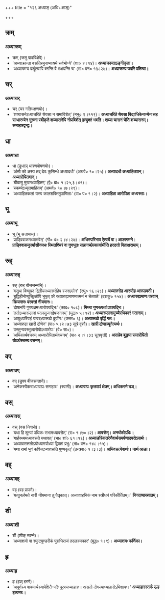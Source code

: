 +++
title = "१२६ अध्याङ् (अधि+आङ्)"

+++

## क्रम्
### अध्याक्रम्
- क्रम् (क्रमु पादविक्षेपे)।
- 'अध्याक्रान्ता वसतिरमुनाप्याश्रमे सर्वभोग्ये' (शा० २।१४)।  **अध्याक्रान्ताऽङ्गीकृता।**
- 'अध्याक्रम्य पशूंश्चापि घ्नन्ति वै भक्षयन्ति च' (भा० वन० १३८२७)।  **अध्याक्रम्य उपरि पतित्वा।**

## चर्
### अध्याचर्
- चर् (चर गतिभक्षणयोः)।
- 'शय्यासनेऽध्याचरिते श्रेयसा न समाविशेत्' (मनु० २।११९)।  **अध्याचरिते श्रेयसा विद्याधिकेनान्येन सह साधारण्येन गुरुणा स्वीकृते शय्यासनेपि नोपविशेत् इत्युक्तं भवति। शय्या चासनं चेति शय्यासनम्। समाहारद्वन्द्वः।**

## धा
### अध्याधा
- धा (डुधाञ् धारणपोषणयोः)।
- 'अंसौ को अस्य तद् देवः कुसिन्धे अध्यादधौ' (अथर्व० १०।२५)।  **अध्यादधौ अध्याहितवान्। अध्यारोपितवान्।**
- 'ग्रीवासु मुखमध्याहितम्' (ऐ० ब्रा० १।२५,३।४१)।
- 'स्कम्भेऽध्यृतमाहितम्' (अथर्व० १०।७।२९)।
- 'अध्याहितकलां यस्य कालशक्तिमुपाश्रिताः' (वा० प० १।२)।  **अध्याहिता आरोपिता अध्यस्ताः।**

## भू
### अध्याभू
- भू (भू सत्तायाम्)।
- 'प्राड्विवाकमध्याभवेत्' (गौ० ध० २।४।२७)। **अधिरुपरिभाव ऐश्वर्ये वा। आङागमने। प्राड्विवाकमुपर्यासीनमधः स्थितश्चिरं वा गुणभूतः सन्नागच्छेत्कार्यार्थीति हरदत्तो मिताक्षरायाम्।**

## रुह्
### अध्यारुह्
- रुह् (रुह बीजजन्मनि)।
- 'वसुधा विष्णुपदं द्वितीयमध्यारुरोहेव रजश्छलेन' (रघु० १६।२८)।  **अध्यारुरोह आरुरोह आरूढवती।**
- 'बुद्धिहीनोप्युच्छ्रितोपि भूभृत् परै रध्यारुह्यमाणमात्मनं न चेतयते' (दशकु० १५४)। **अध्यारुह्यमाणः परवान् क्रियमाणः परवत्तां नीयमानः।**
- 'दोषानपि गुणपक्षमध्यारोपयद्भिः' (काद० १०८)। **मिथ्या गुणरूपतां प्रापयद्भिः।**
- 'ततोऽध्यारूढानां पदमसुजनद्वेषजननम्' (मुद्रा० ५।१२)।  **अध्यारूढानामुच्चैरधिकारं गतानाम्।**
- 'आयुधपरिग्रहं यावदध्यारूढो दुर्योगः' (उत्तर० ६)। **अध्यारूढो वृद्धिं गतः।**
- 'अध्यारुढा खारी द्रोणेन' (पा० ५।२।७३ सूत्रे वृत्तौ)। **खारी द्रोणान्न्यूनेत्यर्थः।**
- 'वस्तुन्यवस्तुत्वारोपोऽध्यारोपः' (वे० सा०)।  
- 'अधिकार्थवचनम् अध्यारोपितार्थवचनम्' (पा० २।१।३३ सूत्रवृत्तौ)। **असन्नेव बुद्ध्या समारोपितो योऽर्थस्तस्य वचनम्।**

## वप्
### अध्यावप्
- वप् (डुवप बीजसन्ताने)।  
- 'अनेकस्यैकत्राध्यावापः समाहारः' (स्वामी)। **अध्यावापः कृतवापं क्षेत्रम्। अधिकरणे घञ्।**

## वस्
### अध्यावस्
- वस् (वस निवासे)।
- 'यथा हि शून्यां पथिकः सभामध्यावसेत्' (रा० १।७०।२)।  **आवसेत्। अनर्थकोऽधिः।**
- 'गार्हस्थ्यमध्यावसते यथावत्' (भा० शां० ६१।१६)।  **अध्याङोरेकतरेणैवार्थसमर्पणादपरोऽपार्थः।**
- 'अध्यावसत्ततोऽयोध्यामयोध्यां द्विषतां प्रभुः' (भा० वन० १४८।१५)।
- 'यथा रामां भुवं कश्चिदध्यावसति पुण्यकृत्' (तन्त्रवा० १।३।३)। **अधिवसत्येवार्थः। नार्थ आङा।**

## वह्
### अध्यावह्
- वह् (वह प्रापणे)।
- 'यत्पुनर्लभते नारी नीयमाना तु पैतृकात्। अध्यावाहनिकं नाम स्त्रीधनं परिकीर्तितम्॥' **निगदव्याख्यातम्।**

## शी
### अध्याशी
- शी (शीङ् स्वप्ने)।
- 'अध्याशयो वा स्फुटपुण्डरीकं पुराधिराजं तदलञ्चकार' (बुद्ध० १।९)। **अध्याशयः कर्णिका।**

## हृ
### अध्याहृ
- हृ (हृञ् हरणे)।  
- 'अपूर्णस्य वाक्यार्थस्यापेक्षितैः पदैः पूरणमध्याहारः। असतो दोषस्याध्याहारोऽभिशापः।' **अध्याहारस्तर्क ऊह इत्यमरः।**
